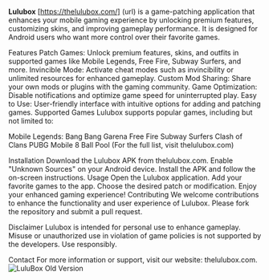 **Lulubox** [https://thelulubox.com/] (url) is a game-patching application that enhances your mobile gaming experience by unlocking premium features, customizing skins, and improving gameplay performance. It is designed for Android users who want more control over their favorite games.

Features
Patch Games: Unlock premium features, skins, and outfits in supported games like Mobile Legends, Free Fire, Subway Surfers, and more.
Invincible Mode: Activate cheat modes such as invincibility or unlimited resources for enhanced gameplay.
Custom Mod Sharing: Share your own mods or plugins with the gaming community.
Game Optimization: Disable notifications and optimize game speed for uninterrupted play.
Easy to Use: User-friendly interface with intuitive options for adding and patching games.
Supported Games
Lulubox supports popular games, including but not limited to:

Mobile Legends: Bang Bang
Garena Free Fire
Subway Surfers
Clash of Clans
PUBG Mobile
8 Ball Pool
(For the full list, visit thelulubox.com)

Installation
Download the Lulubox APK from thelulubox.com.
Enable "Unknown Sources" on your Android device.
Install the APK and follow the on-screen instructions.
Usage
Open the Lulubox application.
Add your favorite games to the app.
Choose the desired patch or modification.
Enjoy your enhanced gaming experience!
Contributing
We welcome contributions to enhance the functionality and user experience of Lulubox. Please fork the repository and submit a pull request.

Disclaimer
Lulubox is intended for personal use to enhance gameplay. Misuse or unauthorized use in violation of game policies is not supported by the developers. Use responsibly.

Contact
For more information or support, visit our website: thelulubox.com.![LuluBox Old Version](https://github.com/user-attachments/assets/402dd32f-5837-4226-9ce0-bd7ce7be05c4)
